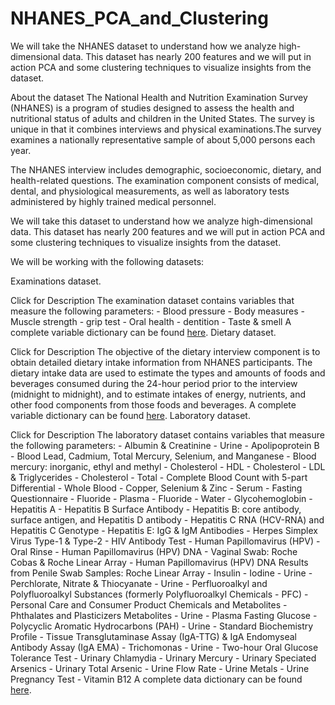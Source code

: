 # NHANES_PCA_and_Clustering

We will take the NHANES dataset to understand how we analyze high-dimensional data. This dataset has nearly 200 features and we will put in action PCA and some clustering techniques to visualize insights from the dataset.

About the dataset
The National Health and Nutrition Examination Survey (NHANES) is a program of studies designed to assess the health and nutritional status of adults and children in the United States. The survey is unique in that it combines interviews and physical examinations.The survey examines a nationally representative sample of about 5,000 persons each year.

The NHANES interview includes demographic, socioeconomic, dietary, and health-related questions. The examination component consists of medical, dental, and physiological measurements, as well as laboratory tests administered by highly trained medical personnel.

We will take this dataset to understand how we analyze high-dimensional data. This dataset has nearly 200 features and we will put in action PCA and some clustering techniques to visualize insights from the dataset.

We will be working with the following datasets:

Examinations dataset.

Click for Description The examination dataset contains variables that measure the following parameters: - Blood pressure - Body measures - Muscle strength - grip test - Oral health - dentition - Taste & smell A complete variable dictionary can be found [here](https://wwwn.cdc.gov/Nchs/Nhanes/Search/variablelist.aspx?Component=Examination&CycleBeginYear=2013).
Dietary dataset.

Click for Description The objective of the dietary interview component is to obtain detailed dietary intake information from NHANES participants. The dietary intake data are used to estimate the types and amounts of foods and beverages consumed during the 24-hour period prior to the interview (midnight to midnight), and to estimate intakes of energy, nutrients, and other food components from those foods and beverages. A complete variable dictionary can be found [here](https://wwwn.cdc.gov/Nchs/Nhanes/Search/variablelist.aspx?Component=Dietary&CycleBeginYear=2013).
Laboratory dataset.

Click for Description The laboratory dataset contains variables that measure the following parameters: - Albumin & Creatinine - Urine - Apolipoprotein B - Blood Lead, Cadmium, Total Mercury, Selenium, and Manganese - Blood mercury: inorganic, ethyl and methyl - Cholesterol - HDL - Cholesterol - LDL & Triglycerides - Cholesterol - Total - Complete Blood Count with 5-part Differential - Whole Blood - Copper, Selenium & Zinc - Serum - Fasting Questionnaire - Fluoride - Plasma - Fluoride - Water - Glycohemoglobin - Hepatitis A - Hepatitis B Surface Antibody - Hepatitis B: core antibody, surface antigen, and Hepatitis D antibody - Hepatitis C RNA (HCV-RNA) and Hepatitis C Genotype - Hepatitis E: IgG & IgM Antibodies - Herpes Simplex Virus Type-1 & Type-2 - HIV Antibody Test - Human Papillomavirus (HPV) - Oral Rinse - Human Papillomavirus (HPV) DNA - Vaginal Swab: Roche Cobas & Roche Linear Array - Human Papillomavirus (HPV) DNA Results from Penile Swab Samples: Roche Linear Array - Insulin - Iodine - Urine - Perchlorate, Nitrate & Thiocyanate - Urine - Perfluoroalkyl and Polyfluoroalkyl Substances (formerly Polyfluoroalkyl Chemicals - PFC) - Personal Care and Consumer Product Chemicals and Metabolites - Phthalates and Plasticizers Metabolites - Urine - Plasma Fasting Glucose - Polycyclic Aromatic Hydrocarbons (PAH) - Urine - Standard Biochemistry Profile - Tissue Transglutaminase Assay (IgA-TTG) & IgA Endomyseal Antibody Assay (IgA EMA) - Trichomonas - Urine - Two-hour Oral Glucose Tolerance Test - Urinary Chlamydia - Urinary Mercury - Urinary Speciated Arsenics - Urinary Total Arsenic - Urine Flow Rate - Urine Metals - Urine Pregnancy Test - Vitamin B12 A complete data dictionary can be found [here](https://wwwn.cdc.gov/Nchs/Nhanes/Search/variablelist.aspx?Component=Laboratory&CycleBeginYear=2013).
